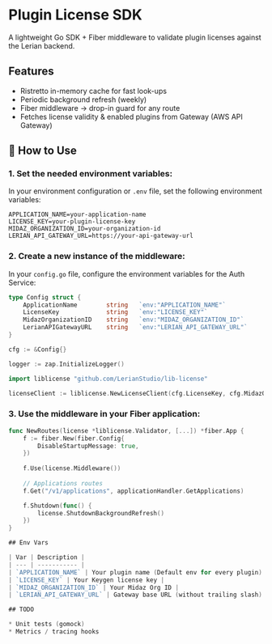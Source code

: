 # Plugin License SDK

A lightweight Go SDK + Fiber middleware to validate plugin licenses against the Lerian backend.

## Features

* Ristretto in-memory cache for fast look-ups
* Periodic background refresh (weekly)
* Fiber middleware → drop-in guard for any route
* Fetches license validity & enabled plugins from Gateway (AWS API Gateway)

## 🚀 How to Use

### 1. Set the needed environment variables:

In your environment configuration or `.env` file, set the following environment variables:

```dotenv
APPLICATION_NAME=your-application-name
LICENSE_KEY=your-plugin-license-key
MIDAZ_ORGANIZATION_ID=your-organization-id
LERIAN_API_GATEWAY_URL=https://your-api-gateway-url
```

### 2. Create a new instance of the middleware:

In your `config.go` file, configure the environment variables for the Auth Service:

```go
type Config struct {
    ApplicationName        string   `env:"APPLICATION_NAME"`
    LicenseKey             string   `env:"LICENSE_KEY"`
    MidazOrganizationID    string   `env:"MIDAZ_ORGANIZATION_ID"`
    LerianAPIGatewayURL    string   `env:"LERIAN_API_GATEWAY_URL"`
}

cfg := &Config{}

logger := zap.InitializeLogger()
```

```go
import liblicense "github.com/LerianStudio/lib-license"

licenseClient := liblicense.NewLicenseClient(cfg.LicenseKey, cfg.MidazOrganizationID, cfg.LerianAPIGatewayURL, &logger)
```

### 3. Use the middleware in your Fiber application:

```go
func NewRoutes(license *liblicense.Validator, [...]) *fiber.App {
    f := fiber.New(fiber.Config{
        DisableStartupMessage: true,
    })
    
    f.Use(license.Middleware())
    
    // Applications routes
    f.Get("/v1/applications", applicationHandler.GetApplications)

    f.Shutdown(func() {
        license.ShutdownBackgroundRefresh()
    })
}

## Env Vars

| Var | Description |
| --- | ----------- |
| `APPLICATION_NAME` | Your plugin name (Default env for every plugin) |
| `LICENSE_KEY` | Your Keygen license key |
| `MIDAZ_ORGANIZATION_ID` | Your Midaz Org ID |
| `LERIAN_API_GATEWAY_URL` | Gateway base URL (without trailing slash) |

## TODO

* Unit tests (gomock)
* Metrics / tracing hooks
